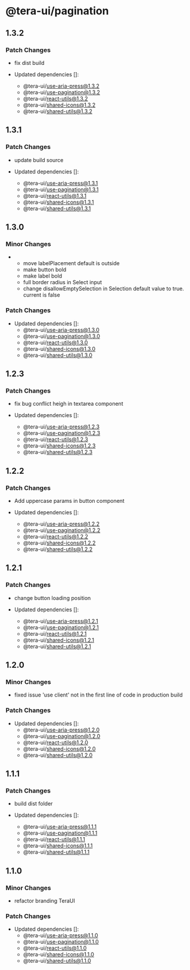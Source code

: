 # @tera-ui/pagination

## 1.3.2

### Patch Changes

- fix dist build

- Updated dependencies []:
  - @tera-ui/use-aria-press@1.3.2
  - @tera-ui/use-pagination@1.3.2
  - @tera-ui/react-utils@1.3.2
  - @tera-ui/shared-icons@1.3.2
  - @tera-ui/shared-utils@1.3.2

## 1.3.1

### Patch Changes

- update build source

- Updated dependencies []:
  - @tera-ui/use-aria-press@1.3.1
  - @tera-ui/use-pagination@1.3.1
  - @tera-ui/react-utils@1.3.1
  - @tera-ui/shared-icons@1.3.1
  - @tera-ui/shared-utils@1.3.1

## 1.3.0

### Minor Changes

- - move labelPlacement default is outside
  - make button bold
  - make label bold
  - full border radius in Select input
  - change disallowEmptySelection in Selection default value to true. current is false

### Patch Changes

- Updated dependencies []:
  - @tera-ui/use-aria-press@1.3.0
  - @tera-ui/use-pagination@1.3.0
  - @tera-ui/react-utils@1.3.0
  - @tera-ui/shared-icons@1.3.0
  - @tera-ui/shared-utils@1.3.0

## 1.2.3

### Patch Changes

- fix bug conflict heigh in textarea component

- Updated dependencies []:
  - @tera-ui/use-aria-press@1.2.3
  - @tera-ui/use-pagination@1.2.3
  - @tera-ui/react-utils@1.2.3
  - @tera-ui/shared-icons@1.2.3
  - @tera-ui/shared-utils@1.2.3

## 1.2.2

### Patch Changes

- Add uppercase params in button component

- Updated dependencies []:
  - @tera-ui/use-aria-press@1.2.2
  - @tera-ui/use-pagination@1.2.2
  - @tera-ui/react-utils@1.2.2
  - @tera-ui/shared-icons@1.2.2
  - @tera-ui/shared-utils@1.2.2

## 1.2.1

### Patch Changes

- change button loading position

- Updated dependencies []:
  - @tera-ui/use-aria-press@1.2.1
  - @tera-ui/use-pagination@1.2.1
  - @tera-ui/react-utils@1.2.1
  - @tera-ui/shared-icons@1.2.1
  - @tera-ui/shared-utils@1.2.1

## 1.2.0

### Minor Changes

- fixed issue 'use client' not in the first line of code in production build

### Patch Changes

- Updated dependencies []:
  - @tera-ui/use-aria-press@1.2.0
  - @tera-ui/use-pagination@1.2.0
  - @tera-ui/react-utils@1.2.0
  - @tera-ui/shared-icons@1.2.0
  - @tera-ui/shared-utils@1.2.0

## 1.1.1

### Patch Changes

- build dist folder

- Updated dependencies []:
  - @tera-ui/use-aria-press@1.1.1
  - @tera-ui/use-pagination@1.1.1
  - @tera-ui/react-utils@1.1.1
  - @tera-ui/shared-icons@1.1.1
  - @tera-ui/shared-utils@1.1.1

## 1.1.0

### Minor Changes

- refactor branding TeraUI

### Patch Changes

- Updated dependencies []:
  - @tera-ui/use-aria-press@1.1.0
  - @tera-ui/use-pagination@1.1.0
  - @tera-ui/react-utils@1.1.0
  - @tera-ui/shared-icons@1.1.0
  - @tera-ui/shared-utils@1.1.0

